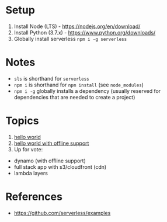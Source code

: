 # Setup
1. Install Node (LTS) - https://nodejs.org/en/download/
2. Install Python (3.7.x) - https://www.python.org/downloads/
3. Globally install serverless
`npm i -g serverless`

# Notes
- `sls` is shorthand for `serverless`
- `npm i` is shorthand for `npm install` (see `node_modules`)
- `npm i -g` globally installs a dependency (usually reserved for dependencies that are needed to create a project)

# Topics
1. [hello world](1-helloWorld/)
2. [hello world with offline support](2-helloWorld-offline/)
3. Up for vote:
- dynamo (with offline support)
- full stack app with s3/cloudfront (cdn)
- lambda layers

# References
- https://github.com/serverless/examples
